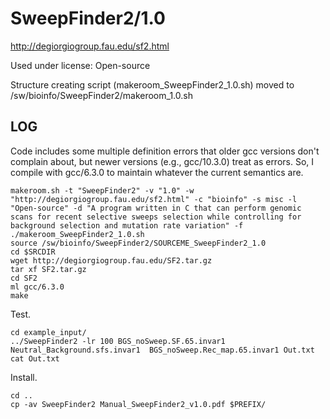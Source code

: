 SweepFinder2/1.0
================

<http://degiorgiogroup.fau.edu/sf2.html>

Used under license:
Open-source


Structure creating script (makeroom_SweepFinder2_1.0.sh) moved to /sw/bioinfo/SweepFinder2/makeroom_1.0.sh

LOG
---

Code includes some multiple definition errors that older gcc versions don't complain about, but newer versions (e.g., gcc/10.3.0) treat as errors. So, I compile with gcc/6.3.0 to maintain whatever the current semantics are.


    makeroom.sh -t "SweepFinder2" -v "1.0" -w "http://degiorgiogroup.fau.edu/sf2.html" -c "bioinfo" -s misc -l "Open-source" -d "A program written in C that can perform genomic scans for recent selective sweeps selection while controlling for background selection and mutation rate variation" -f
    ./makeroom_SweepFinder2_1.0.sh 
    source /sw/bioinfo/SweepFinder2/SOURCEME_SweepFinder2_1.0
    cd $SRCDIR
    wget http://degiorgiogroup.fau.edu/SF2.tar.gz
    tar xf SF2.tar.gz 
    cd SF2
    ml gcc/6.3.0
    make

Test.

    cd example_input/
    ../SweepFinder2 -lr 100 BGS_noSweep.SF.65.invar1 Neutral_Background.sfs.invar1  BGS_noSweep.Rec_map.65.invar1 Out.txt
    cat Out.txt 

Install.

    cd ..
    cp -av SweepFinder2 Manual_SweepFinder2_v1.0.pdf $PREFIX/

